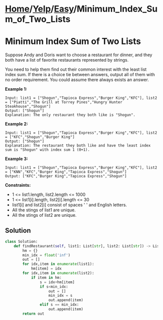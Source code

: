 # [Home](./../..)/[Yelp](./..)/[Easy](./)/Minimum_Index_Sum_of_Two_Lists
<h1>Minimum Index Sum of Two Lists</h1>

<p>
Suppose Andy and Doris want to choose a restaurant for dinner, and they both have a list of favorite restaurants represented by strings.
</p>
<p>
You need to help them find out their common interest with the least list index sum. If there is a choice tie between answers, output all of them with no order requirement. You could assume there always exists an answer.
</p>

<b>Example 1:</b>

    Input: list1 = ["Shogun","Tapioca Express","Burger King","KFC"], list2 = ["Piatti","The Grill at Torrey Pines","Hungry Hunter Steakhouse","Shogun"]
    Output: ["Shogun"]
    Explanation: The only restaurant they both like is "Shogun".
    
<b>Example 2:</b>

    Input: list1 = ["Shogun","Tapioca Express","Burger King","KFC"], list2 = ["KFC","Shogun","Burger King"]
    Output: ["Shogun"]
    Explanation: The restaurant they both like and have the least index sum is "Shogun" with index sum 1 (0+1).
    
<b>Example 3:</b>

    Input: list1 = ["Shogun","Tapioca Express","Burger King","KFC"], list2 = ["KNN","KFC","Burger King","Tapioca Express","Shogun"]
    Output: ["KFC","Burger King","Tapioca Express","Shogun"]

<b>Constraints:</b>

- 1 <= list1.length, list2.length <= 1000
- 1 <= list1[i].length, list2[i].length <= 30
- list1[i] and list2[i] consist of spaces ' ' and English letters.
- All the stings of list1 are unique.
- All the stings of list2 are unique.
<h2>Solution</h2>

```python
class Solution:
    def findRestaurant(self, list1: List[str], list2: List[str]) -> List[str]:
        hm = {}
        min_idx = float('inf')
        out = []
        for idx,item in enumerate(list1):
            hm[item] = idx
        for idx,item in enumerate(list2):
            if item in hm:
                s = idx+hm[item]
                if s<min_idx:
                    out = []
                    min_idx = s
                    out.append(item)
                elif s == min_idx:
                    out.append(item)
        return out
```
